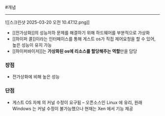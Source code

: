 #개념

---
![[스크린샷 2025-03-20 오전 10.47.12.png]]

- [[전가상화]]의 성능저하 문제를 해결하기 위해 하드웨어를 부분적으로 가상화
- [[하이퍼 콜]]이라는 인터페이스를 통해 게스트 os가 직접 제어요청을 할 수 있어, 높은 성능이 유지 가능
- [[하이퍼바이저]]는 **가상화된 os에 리소스를 할당해주는 역할**만을 담당

### 장점

- 전가상화에 비해 높은 성능
### 단점

- 게스트 OS 자체 의 커널 수정이 요구됨 – 오픈소스인 Linux 에 유리, 원래 Windows 는 커널 수정이 불가능했으나 현재는 Xen 에서 기능 제공
